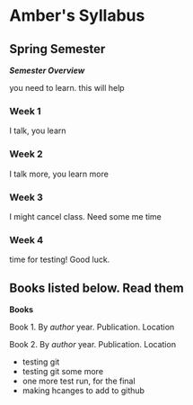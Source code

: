 # Amber's Syllabus
## Spring Semester


***Semester Overview***

you need to learn. this will help

### Week 1

I talk, you learn

### Week 2

I talk more, you learn more

### Week 3

I might cancel class. Need some me time

### Week 4 
 time for testing! Good luck.

## Books listed below. Read them

**Books**

Book 1. By *author* year. Publication. Location

Book 2. By *author* year. Publication. Location

* testing git
* testing git some more
* one more test run, for the final
* making hcanges to add to github

